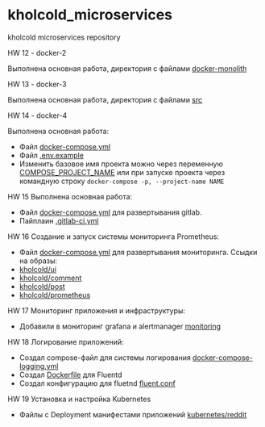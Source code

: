 # kholcold_microservices
kholcold microservices repository

HW 12 - docker-2

Выполнена основная работа, директория с файлами [docker-monolith](docker-monolith)

HW 13 - docker-3

Выполнена основная работа, директория с файлами [src](src)

HW 14 - docker-4

Выполнена основная работа:
- Файл [docker-compose.yml](src/docker-compose.yml)
- Файл [.env.example](src/.env.example)
- Изменить базовое имя проекта можно через переменную [COMPOSE_PROJECT_NAME](https://docs.docker.com/compose/reference/envvars/#compose_project_name) или при запуске проекта через командную строку ```docker-compose -p, --project-name NAME```

HW 15 Выполнена основная работа:
- Файл [docker-compose.yml](gitlab-ci/docker-compose.yml) для развертывания gitlab.
- Пайплаин [.gitlab-ci.yml](.gitlab-ci.yml)

HW 16 Создание и запуск системы мониторинга Prometheus:
- Файл [docker-compose.yml](docker/docker-compose.yml) для развертывания мониторинга.
Ссыдки на образы:
- [kholcold/ui](https://hub.docker.com/r/kholcold/ui)
- [kholcold/comment](https://hub.docker.com/r/kholcold/comment)
- [kholcold/post](https://hub.docker.com/r/kholcold/post)
- [kholcold/prometheus](https://hub.docker.com/r/kholcold/prometheus)

HW 17 Мониторинг приложения и инфраструктуры:
- Добавили в мониторинг grafana и alertmanager [monitoring](monitoring)

HW 18 Логирование приложений:
- Создал compose-файл для системы логирования [docker-compose-logging.yml](docker/docker-compose-logging.yml)
- Создал [Dockerfile](logging/fluentd/Dockerfile) для Fluentd
- Создал конфигурацию для fluetnd [fluent.conf](logging/fluentd/fluent.conf)

HW 19 Установка и настройка Kubernetes
- Файлы с Deployment манифестами приложений [kubernetes/reddit](kubernetes/reddit)
